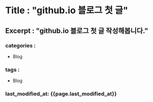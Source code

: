 Title : "github.io 블로그 첫 글"
================================
Excerpt : "github.io 블로그 첫 글 작성해봅니다."
-------------------------------------------------
### categories :
- Blog
### tags :
- Blog
### last_modified_at: {{page.last_modified_at}}

